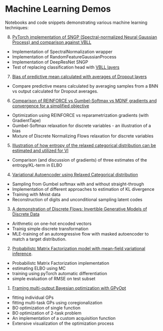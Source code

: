  # Machine Learning Demos

Notebooks and code snippets demonstrating various machine learning techniques:

8. [PyTorch implementation of SNGP (Spectral-normalized Neural Gaussian Process) and comparison against VBLL](sngp_pytorch.ipynb)
 * Implementation of SpectralNormalization wrapper
 * Implementation of RandomFeatureGaussianProcess
 * Implementation of DeepResNet SNGP
 * Test of replacing classification head with [VBLL layers](https://github.com/VectorInstitute/vbll/)

7. [Bias of predictive mean calculated with averages of Dropout layers](dropout_bnn_mean.ipynb)
 * Compare predictive means calculated by averaging samples from a BNN vs output calculated for Dropout averages. 

6. [Comparison of REINFORCE vs Gumbel-Softmax vs MDNF gradients and convergence for a simplified objective](reinforce_vs_gumbelsoftmax_gradients.ipynb)
 * Optimization using REINFORCE vs reparametrization gradients (with GradientTape)
 * Gumbel-Softmax relaxation for discrete variables - an illustration of a bias
 * Mixture of Discrete Normalizing Flows relaxation for discrete variables
 
5. [Illustration of how entropy of the relaxed categorical distribution can be estimated and utilized for VI](entropy_of_relaxed_categorical_distribution.ipynb)
 * Comparison (and discussion of gradients) of three estimates of the entropy/KL-term in ELBO 

4. [Variational Autoencoder using Relaxed Categorical distribution](vae_relaxed_categorical.ipynb)
 * Sampling from Gumbel softmax with and without straight-through
 * Implementation of different approaches to estimation of KL divergence
 * Training with Mnist data
 * Reconstruction of digits and unconditional sampling latent codes

3. [A demonstration of Discrete Flows: Invertible Generative Models of Discrete Data](discrete_flows.ipynb)
 * Arithmetic on one-hot encoded vectors
 * Trainig simple discrete transformation
 * MLE-training of an autoregressive flow with masked autoencoder to match a target distribution.

2. [Probabilistc Matrix Factorization model with mean-field variational inference](probabilisitc_matrix_factorization_vi.ipynb).
 * Probabilistc Matrix Factorization implementation
 * estimating ELBO using MC
 * training using pyTorch automatic differentiation
 * simple evaluation of RMSE on test subset 

1. [Framing multi-output Bayesian optimization with GPyOpt](multi-task_bayesian_optimization_demo.ipynb)
 * fitting individual GPs 
 * fitting multi-task GPs using coregionalization
 * BO optimization of single function
 * BO optimization of 2-task problem
 * An implementation of a custom acquisition function
 * Extensive visualization of the optimization process

